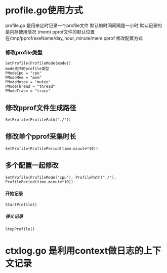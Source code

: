 # profile.go使用方式
profile.go 是用来定时记录一个profile文件
默认的时间间隔是一小时 
默认记录的是内存使用情况 (mem)
pprof文件的默认位置在/tmp/pprof/exeName/day_hour_minute/mem.pprof
修改配置方式


### 修改profile类型
    SetProfile(ProfileMode(mode))
    mode支持的profile类型
    PModeCpu = "cpu"    
	PModeMem = "mem"   
	PModeMutex = "mutex" 
	PModeThread = "thread"
	PModeTrace = "trace"
	
## 修改pprof文件生成路径
	SetProfile(ProfilePath("./"))
	
## 修改单个pprof采集时长
	SetProfile(ProfilePeriod(time.minute*10))
	
## 多个配置一起修改
    SetProfile(ProfileMode("cpu"), ProfilePath("./"), ProfilePeriod(time.minute*10))

	
#### 开始记录
    StartProfile()

##### 停止记录
    StopProfile()

# ctxlog.go 是利用context做日志的上下文记录
